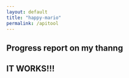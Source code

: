 ```yaml
---
layout: default 
title: "happy-mario"
permalink: /apitool
---
```

## Progress report on my thanng 
## IT WORKS!!!


